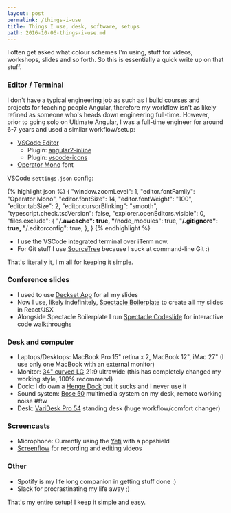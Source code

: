 ```yaml
---
layout: post
permalink: /things-i-use
title: Things I use, desk, software, setups
path: 2016-10-06-things-i-use.md
---
```


I often get asked what colour schemes I'm using, stuff for videos, workshops, slides and so forth. So this is essentially a quick write up on that stuff.

### Editor / Terminal

I don't have a typical engineering job as such as I [build courses](https://ultimateangular.com) and projects for teaching people Angular, therefore my workflow isn't as likely refined as someone who's heads down engineering full-time. However, prior to going solo on Ultimate Angular, I was a full-time engineer for around 6-7 years and used a similar workflow/setup:

* [VSCode Editor](https://code.visualstudio.com)
  * Plugin: [angular2-inline](https://marketplace.visualstudio.com/items?itemName=natewallace.angular2-inline)
  * Plugin: [vscode-icons](https://github.com/vscode-icons/vscode-icons)
* [Operator Mono](http://www.typography.com/blog/introducing-operator) font

VSCode `settings.json` config:

{% highlight json %}
{
  "window.zoomLevel": 1,
  "editor.fontFamily": "Operator Mono",
  "editor.fontSize": 14,
  "editor.fontWeight": "100",
  "editor.tabSize": 2,
  "editor.cursorBlinking": "smooth",
  "typescript.check.tscVersion": false,
  "explorer.openEditors.visible": 0,
  "files.exclude": {
    "**/.awcache": true,
    "**/node_modules": true,
    "**/.gitignore": true,
    "**/.editorconfig": true,
  },
}
{% endhighlight %}

* I use the VSCode integrated terminal over iTerm now.
* For Git stuff I use [SourceTree](https://www.sourcetreeapp.com/) because I suck at command-line Git :)

That's literally it, I'm all for keeping it simple.

### Conference slides

* I used to use [Deckset App](http://www.decksetapp.com/) for all my slides
* Now I use, likely indefinitely, [Spectacle Boilerplate](https://github.com/FormidableLabs/spectacle-boilerplate) to create all my slides in React/JSX
* Alongside Spectacle Boilerplate I run [Spectacle Codeslide](https://github.com/thejameskyle/spectacle-code-slide) for interactive code walkthroughs

### Desk and computer

* Laptops/Desktops: MacBook Pro 15" retina x 2, MacBook 12", iMac 27" (I use only one MacBook with an external monitor)
* Monitor: [34" curved LG](https://www.amazon.co.uk/dp/B01BFH1AIM/ref=pe_385721_137066351_TE_dp_1) 21:9 ultrawide (this has completely changed my working style, 100% recommend)
* Dock: I do own a [Henge Dock](https://www.hengedocks.com/) but it sucks and I never use it
* Sound system: [Bose 50](https://www.amazon.co.uk/dp/B00UF6XF2E/ref=pe_1909131_77697001_tnp_email_TE_AMZLdp_1) multimedia system on my desk, remote working noise #ftw
* Desk: [VariDesk Pro 54](http://uk.varidesk.com/en-gb/product/pro-desk-54) standing desk (huge workflow/comfort changer)

### Screencasts

* Microphone: Currently using the [Yeti](http://www.bluemic.com/products/yeti/) with a popshield
* [Screenflow](http://www.telestream.net/screenflow/overview.htm) for recording and editing videos

### Other

* Spotify is my life long companion in getting stuff done :)
* Slack for procrastinating my life away ;)

That's my entire setup! I keep it simple and easy.
